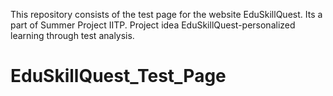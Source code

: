 This repository consists of the test page for the website EduSkillQuest.
Its a part of Summer Project IITP.
Project idea EduSkillQuest-personalized learning through test analysis.
 
# EduSkillQuest_Test_Page
